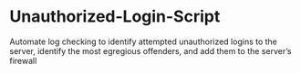 # Unauthorized-Login-Script
Automate log checking to identify attempted unauthorized logins to the server, identify the most egregious offenders, and add them to the server’s firewall
